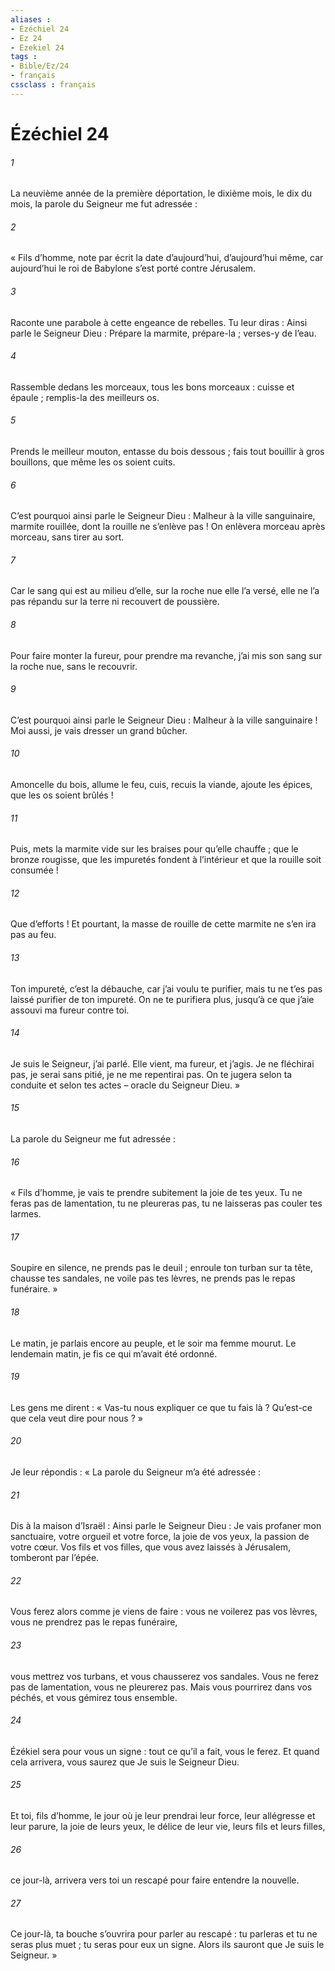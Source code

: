 ```yaml
---
aliases : 
- Ézéchiel 24
- Ez 24
- Ezekiel 24
tags : 
- Bible/Ez/24
- français
cssclass : français
---
```


# Ézéchiel 24

###### 1
La neuvième année de la première déportation, le dixième mois, le dix du mois, la parole du Seigneur me fut adressée :
###### 2
« Fils d’homme, note par écrit la date d’aujourd’hui, d’aujourd’hui même, car aujourd’hui le roi de Babylone s’est porté contre Jérusalem.
###### 3
Raconte une parabole à cette engeance de rebelles. Tu leur diras : Ainsi parle le Seigneur Dieu :
Prépare la marmite, prépare-la ;
verses-y de l’eau.
###### 4
Rassemble dedans les morceaux,
tous les bons morceaux : cuisse et épaule ;
remplis-la des meilleurs os.
###### 5
Prends le meilleur mouton,
entasse du bois dessous ;
fais tout bouillir à gros bouillons,
que même les os soient cuits.
###### 6
C’est pourquoi ainsi parle le Seigneur Dieu :
Malheur à la ville sanguinaire,
marmite rouillée,
dont la rouille ne s’enlève pas !
On enlèvera morceau après morceau,
sans tirer au sort.
###### 7
Car le sang qui est au milieu d’elle,
sur la roche nue elle l’a versé,
elle ne l’a pas répandu sur la terre
ni recouvert de poussière.
###### 8
Pour faire monter la fureur, pour prendre ma revanche,
j’ai mis son sang sur la roche nue, sans le recouvrir.
###### 9
C’est pourquoi ainsi parle le Seigneur Dieu :
Malheur à la ville sanguinaire !
Moi aussi, je vais dresser un grand bûcher.
###### 10
Amoncelle du bois, allume le feu,
cuis, recuis la viande,
ajoute les épices,
que les os soient brûlés !
###### 11
Puis, mets la marmite vide sur les braises
pour qu’elle chauffe ;
que le bronze rougisse,
que les impuretés fondent à l’intérieur
et que la rouille soit consumée !
###### 12
Que d’efforts ! Et pourtant, la masse de rouille de cette marmite ne s’en ira pas au feu.
###### 13
Ton impureté, c’est la débauche, car j’ai voulu te purifier, mais tu ne t’es pas laissé purifier de ton impureté. On ne te purifiera plus, jusqu’à ce que j’aie assouvi ma fureur contre toi.
###### 14
Je suis le Seigneur, j’ai parlé. Elle vient, ma fureur, et j’agis. Je ne fléchirai pas, je serai sans pitié, je ne me repentirai pas. On te jugera selon ta conduite et selon tes actes – oracle du Seigneur Dieu. »
###### 15
La parole du Seigneur me fut adressée :
###### 16
« Fils d’homme, je vais te prendre subitement la joie de tes yeux. Tu ne feras pas de lamentation, tu ne pleureras pas, tu ne laisseras pas couler tes larmes.
###### 17
Soupire en silence, ne prends pas le deuil ; enroule ton turban sur ta tête, chausse tes sandales, ne voile pas tes lèvres, ne prends pas le repas funéraire. »
###### 18
Le matin, je parlais encore au peuple, et le soir ma femme mourut. Le lendemain matin, je fis ce qui m’avait été ordonné.
###### 19
Les gens me dirent : « Vas-tu nous expliquer ce que tu fais là ? Qu’est-ce que cela veut dire pour nous ? »
###### 20
Je leur répondis : « La parole du Seigneur m’a été adressée :
###### 21
Dis à la maison d’Israël : Ainsi parle le Seigneur Dieu : Je vais profaner mon sanctuaire, votre orgueil et votre force, la joie de vos yeux, la passion de votre cœur. Vos fils et vos filles, que vous avez laissés à Jérusalem, tomberont par l’épée.
###### 22
Vous ferez alors comme je viens de faire : vous ne voilerez pas vos lèvres, vous ne prendrez pas le repas funéraire,
###### 23
vous mettrez vos turbans, et vous chausserez vos sandales. Vous ne ferez pas de lamentation, vous ne pleurerez pas. Mais vous pourrirez dans vos péchés, et vous gémirez tous ensemble.
###### 24
Ézékiel sera pour vous un signe : tout ce qu’il a fait, vous le ferez. Et quand cela arrivera, vous saurez que Je suis le Seigneur Dieu.
###### 25
Et toi, fils d’homme, le jour où je leur prendrai leur force, leur allégresse et leur parure, la joie de leurs yeux, le délice de leur vie, leurs fils et leurs filles,
###### 26
ce jour-là, arrivera vers toi un rescapé pour faire entendre la nouvelle.
###### 27
Ce jour-là, ta bouche s’ouvrira pour parler au rescapé : tu parleras et tu ne seras plus muet ; tu seras pour eux un signe. Alors ils sauront que Je suis le Seigneur. »
